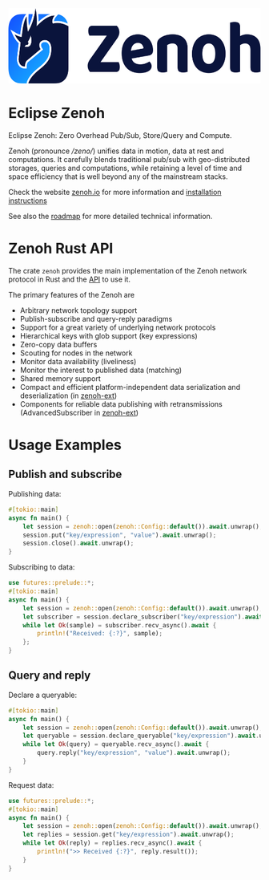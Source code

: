 <img src="https://raw.githubusercontent.com/eclipse-zenoh/zenoh/master/zenoh-dragon.png" height="150">

# Eclipse Zenoh

Eclipse Zenoh: Zero Overhead Pub/Sub, Store/Query and Compute.

Zenoh (pronounce _/zeno/_) unifies data in motion, data at rest and computations. It carefully blends traditional pub/sub with geo-distributed storages, queries and computations, while retaining a level of time and space efficiency that is well beyond any of the mainstream stacks.

Check the website [zenoh.io](http://zenoh.io) for more information and [installation instructions](https://zenoh.io/docs/getting-started/installation/)

See also the [roadmap](https://github.com/eclipse-zenoh/roadmap) for more detailed technical information.

# Zenoh Rust API

The crate `zenoh` provides the main implementation of the Zenoh network protocol in Rust and the [API](https://docs.rs/zenoh/latest/zenoh/) to use it.

The primary features of the Zenoh are

* Arbitrary network topology support
* Publish-subscribe and query-reply paradigms
* Support for a great variety of underlying network protocols
* Hierarchical keys with glob support (key expressions)
* Zero-copy data buffers
* Scouting for nodes in the network
* Monitor data availability (liveliness)
* Monitor the interest to published data (matching)
* Shared memory support
* Compact and efficient platform-independent data serialization and deserialization (in [zenoh-ext](../zenoh-ext))
* Components for reliable data publishing with retransmissions (AdvancedSubscriber in [zenoh-ext](../zenoh-ext))

# Usage Examples

## Publish and subscribe

Publishing data:

```rust
#[tokio::main]
async fn main() {
    let session = zenoh::open(zenoh::Config::default()).await.unwrap();
    session.put("key/expression", "value").await.unwrap();
    session.close().await.unwrap();
}
```

Subscribing to data:

```rust
use futures::prelude::*;
#[tokio::main]
async fn main() {
    let session = zenoh::open(zenoh::Config::default()).await.unwrap();
    let subscriber = session.declare_subscriber("key/expression").await.unwrap();
    while let Ok(sample) = subscriber.recv_async().await {
        println!("Received: {:?}", sample);
    };
}
```

## Query and reply

Declare a queryable:

```rust
#[tokio::main]
async fn main() {
    let session = zenoh::open(zenoh::Config::default()).await.unwrap();
    let queryable = session.declare_queryable("key/expression").await.unwrap();
    while let Ok(query) = queryable.recv_async().await {
        query.reply("key/expression", "value").await.unwrap();
    }
}
```

Request data:

```rust
use futures::prelude::*;
#[tokio::main]
async fn main() {
    let session = zenoh::open(zenoh::Config::default()).await.unwrap();
    let replies = session.get("key/expression").await.unwrap();
    while let Ok(reply) = replies.recv_async().await {
        println!(">> Received {:?}", reply.result());
    }
}
```
